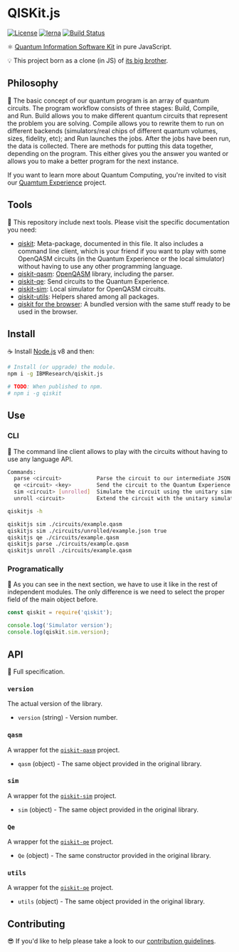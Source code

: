 # QISKit.js

[![License](https://img.shields.io/badge/License-Apache%202.0-blue.svg)](https://opensource.org/licenses/Apache-2.0)
[![lerna](https://img.shields.io/badge/maintained%20with-lerna-cc00ff.svg)](https://lernajs.io/)
[![Build Status](https://travis.ibm.com/IBMResearch/qiskit.js.svg?token=GMH4xFrA9iezVJKqw2zH&branch=master)](https://travis.ibm.com/IBMResearch/qiskit.js)

:atom_symbol: [Quantum Information Software Kit](https://developer.ibm.com/open/openprojects/qiskit) in pure JavaScript.

:bulb: This project born as a clone (in JS) of [its big brother](https://github.com/IBM/qisim.js-sdk-py).

## Philosophy

:orange_book: The basic concept of our quantum program is an array of quantum circuits. The program workflow consists of three stages: Build, Compile, and Run. Build allows you to make different quantum circuits that represent the problem you are solving. Compile allows you to rewrite them to run on different backends (simulators/real chips of different quantum volumes, sizes, fidelity, etc); and Run launches the jobs. After the jobs have been run, the data is collected. There are methods for putting this data together, depending on the program. This either gives you the answer you wanted or allows you to make a better program for the next instance.

If you want to learn more about Quantum Computing, you're invited to visit our [Quamtum Experience](https://quantumexperience.ng.bluemix.net) project.

## Tools

:handbag: This repository include next tools. Please visit the specific documentation you need:

- [qiskit](./packages/qiskit): Meta-package, documented in this file. It also includes a command line client, which is your friend if you want to play with some OpenQASM circuits (in the Quantum Experience or the local simulator) without having to use any other programming language.
- [qiskit-qasm](./packages/qiskit-qasm): [OpenQASM](https://github.com/IBM/qiskit-openqasm) library, including the parser.
- [qiskit-qe](./packages/qiskit-qe): Send circuits to the Quantum Experience.
- [qiskit-sim](./packages/qiskit-sim): Local simulator for OpenQASM circuits.
- [qiskit-utils](./packages/qiskit-utils): Helpers shared among all packages.
- [qiskit for the browser](./dist): A bundled version with the same stuff ready to be used in the browser.

## Install

:coffee: Install [Node.js](https://nodejs.org/download) v8 and then:

```sh
# Install (or upgrade) the module.
npm i -g IBMResearch/qiskit.js

# TODO: When published to npm.
# npm i -g qiskit
```

## Use

### CLI

:rocket: The command line client allows to play with the circuits without having to use any language API.

```sh
Commands:
  parse <circuit>           Parse the circuit to our intermediate JSON format [aliases: p]
  qe <circuit> <key>        Send the circuit to the Quantum Experience (https://quantumexperience.ng.bluemix.net) [aliases: q]
  sim <circuit> [unrolled]  Simulate the circuit using the unitary simulator [aliases: s]
  unroll <circuit>          Extend the circuit with the unitary simulator unroller [aliases: u]
```

```sh
qiskitjs -h

qiskitjs sim ./circuits/example.qasm
qiskitjs sim ./circuits/unrolled/example.json true
qiskitjs qe ./circuits/example.qasm
qiskitjs parse ./circuits/example.qasm
qiskitjs unroll ./circuits/example.qasm
```

### Programatically

:pencil: As you can see in the next section, we have to use it like in the rest of independent modules. The only difference is we need to select the proper field of the main object before.

```js
const qiskit = require('qiskit');

console.log('Simulator version');
console.log(qiskit.sim.version);
```

## API

:eyes: Full specification.

### `version`

The actual version of the library.

- `version` (string) - Version number.

### `qasm`

A wrapper fot the [`qiskit-qasm`](../qiskit-qasm) project.

- `qasm` (object) - The same object provided in the original library.

### `sim`

A wrapper fot the [`qiskit-sim`](../qiskit-sim) project.

- `sim` (object) - The same object provided in the original library.

### `Qe`

A wrapper fot the [`qiskit-qe`](../qiskit-qe) project.

- `Qe` (object) - The same constructor provided in the original library.

### `utils`

A wrapper fot the [`qiskit-qe`](../qiskit-utils) project.

- `utils` (object) - The same object provided in the original library.

## Contributing

:sunglasses: If you'd like to help please take a look to our [contribution guidelines](https://github.com/IBMResearch/contributing).
